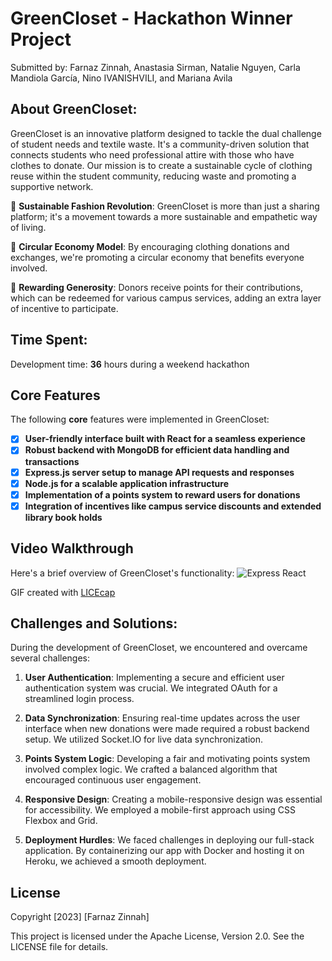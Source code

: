 # GreenCloset - Hackathon Winner Project

Submitted by: Farnaz Zinnah, Anastasia Sirman, 
Natalie Nguyen, Carla Mandiola García, 
Nino IVANISHVILI, and Mariana Avila

## About GreenCloset:

GreenCloset is an innovative platform designed to tackle the dual challenge of student needs and textile waste. It's a community-driven solution that connects students who need professional attire with those who have clothes to donate. Our mission is to create a sustainable cycle of clothing reuse within the student community, reducing waste and promoting a supportive network.

👗 **Sustainable Fashion Revolution**: GreenCloset is more than just a sharing platform; it's a movement towards a more sustainable and empathetic way of living.

🔄 **Circular Economy Model**: By encouraging clothing donations and exchanges, we're promoting a circular economy that benefits everyone involved.

🌟 **Rewarding Generosity**: Donors receive points for their contributions, which can be redeemed for various campus services, adding an extra layer of incentive to participate.

## Time Spent:

Development time: **36** hours during a weekend hackathon

## Core Features

The following **core** features were implemented in GreenCloset:

- [x] **User-friendly interface built with React for a seamless experience**
- [x] **Robust backend with MongoDB for efficient data handling and transactions**
- [x] **Express.js server setup to manage API requests and responses**
- [x] **Node.js for a scalable application infrastructure**
- [x] **Implementation of a points system to reward users for donations**
- [x] **Integration of incentives like campus service discounts and extended library book holds**

## Video Walkthrough

Here's a brief overview of GreenCloset's functionality:
 <img src='https://github.com/fzinnah17/GreenCloset/blob/main/GreenClosetTogether-min.gif' title='Video Walkthrough' width='' alt='Express React' />
 
GIF created with [LICEcap](http://www.cockos.com/licecap/)

## Challenges and Solutions:

During the development of GreenCloset, we encountered and overcame several challenges:

1. **User Authentication**: Implementing a secure and efficient user authentication system was crucial. We integrated OAuth for a streamlined login process.

2. **Data Synchronization**: Ensuring real-time updates across the user interface when new donations were made required a robust backend setup. We utilized Socket.IO for live data synchronization.

3. **Points System Logic**: Developing a fair and motivating points system involved complex logic. We crafted a balanced algorithm that encouraged continuous user engagement.

4. **Responsive Design**: Creating a mobile-responsive design was essential for accessibility. We employed a mobile-first approach using CSS Flexbox and Grid.

5. **Deployment Hurdles**: We faced challenges in deploying our full-stack application. By containerizing our app with Docker and hosting it on Heroku, we achieved a smooth deployment.

## License

Copyright [2023] [Farnaz Zinnah]

This project is licensed under the Apache License, Version 2.0. See the LICENSE file for details.
